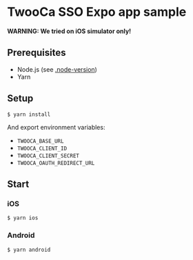 # TwooCa SSO Expo app sample

__WARNING: We tried on iOS simulator only!__

## Prerequisites

- Node.js (see [.node-version](.node-version))
- Yarn

## Setup

```
$ yarn install
```

And export environment variables:

- `TWOOCA_BASE_URL`
- `TWOOCA_CLIENT_ID`
- `TWOOCA_CLIENT_SECRET`
- `TWOOCA_OAUTH_REDIRECT_URL`

## Start

### iOS

```
$ yarn ios
```

### Android

```
$ yarn android
```
